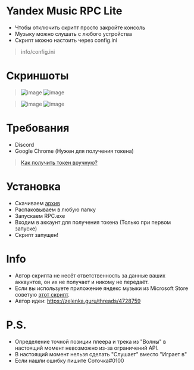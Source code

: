 # Yandex Music RPC Lite
- Чтобы отключить скрипт просто закройте консоль
- Музыку можно слушать с любого устройства
- Скрипт можно настоить через config.ini
> info/config.ini

# Скриншоты
> ![image](https://cdn.discordapp.com/attachments/1117022431748554782/1118629842615795732/image.png)
> ![image](https://cdn.discordapp.com/attachments/1117022431748554782/1118629855819468900/image.png)

>![image](https://cdn.discordapp.com/attachments/1117022431748554782/1118629848949207120/image.png)
>![image](https://cdn.discordapp.com/attachments/1117022431748554782/1118630160736985239/image.png)
# Требования
- Discord
- Google Chrome (Нужен для получения токена)
> [Как получить токен вручную?](https://yandex-music.readthedocs.io/en/main/token.html)
# Установка
- Скачиваем [архив](https://github.com/Soto4ka37/Yandex-Music-RPC-Lite/releases/download/v4/YMRPCLite.zip)
- Распаковываем в любую папку
- Запускаем RPC.exe
- Входим в аккаунт для получения токена (Только при первом запуске)
- Скрипт запущен!
# Info
- Автор скрипта не несёт ответственность за данные ваших аккаунтов, он их не получает и никому не передаёт.
- Если вы используете приложение яндекс музыки из Microsoft Store советую [этот скрипт](https://github.com/KycTik31/YMD-plus/). 
- Автор идеи: https://zelenka.guru/threads/4728759
# P.S.
- Определение точной позиции плеера и трека из "Волны" в настоящий момент невозможно из-за ограничений API.
- В настоящий момент нельзя сделать "Слушает" вместо "Играет в"
- Если нашли ошибку пишите Соточка#0100
